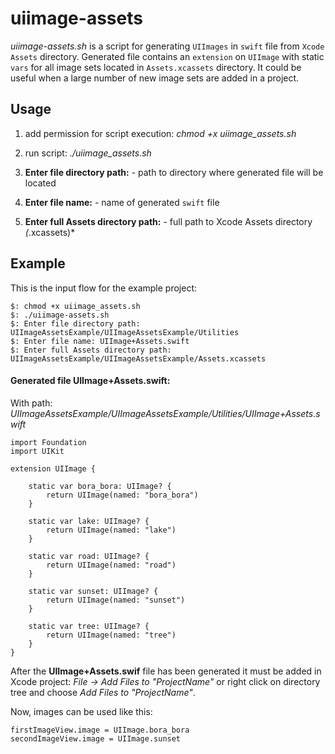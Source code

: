 # uiimage-assets
*uiimage-assets.sh* is a script for generating `UIImages` in `swift` file from `Xcode` `Assets` directory. Generated file contains an `extension` on `UIImage` with static `vars` for all image sets located in `Assets.xcassets` directory. It could be  useful when a large number of new image sets are added in a project.

## Usage
1. add permission for script execution: *chmod +x uiimage_assets.sh*

2. run script: *./uiimage_assets.sh*

3. **Enter file directory path:** - path to directory where generated file will be located

4. **Enter file name:** - name of generated `swift` file

5. **Enter full Assets directory path:** - full path to Xcode Assets directory *(*.xcassets)*

## Example
This is the input flow for the example project:
```
$: chmod +x uiimage_assets.sh
$: ./uiimage-assets.sh
$: Enter file directory path: UIImageAssetsExample/UIImageAssetsExample/Utilities
$: Enter file name: UIImage+Assets.swift
$: Enter full Assets directory path: UIImageAssetsExample/UIImageAssetsExample/Assets.xcassets
```
#### Generated file UIImage+Assets.swift:
With path: *UIImageAssetsExample/UIImageAssetsExample/Utilities/UIImage+Assets.swift*
```
import Foundation
import UIKit

extension UIImage {

	static var bora_bora: UIImage? {
		return UIImage(named: "bora_bora")
	}

	static var lake: UIImage? {
		return UIImage(named: "lake")
	}

	static var road: UIImage? {
		return UIImage(named: "road")
	}

	static var sunset: UIImage? {
		return UIImage(named: "sunset")
	}

	static var tree: UIImage? {
		return UIImage(named: "tree")
	}
}
```
After the **UIImage+Assets.swif** file has been generated it must be added in Xcode project: *File -> Add Files to "ProjectName"* or right click on directory tree and choose *Add Files to "ProjectName"*.

Now, images can be used like this:
```
firstImageView.image = UIImage.bora_bora
secondImageView.image = UIImage.sunset
```
